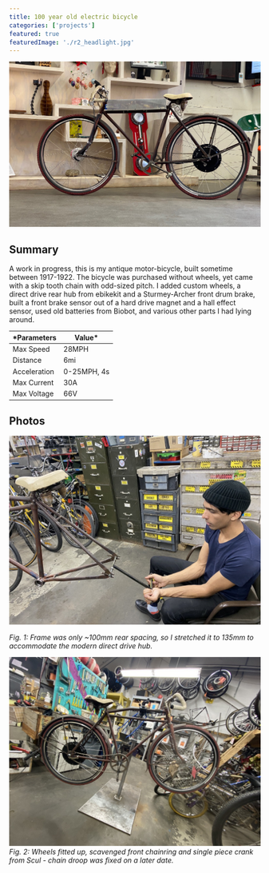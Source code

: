 ```yaml
---
title: 100 year old electric bicycle
categories: ['projects']
featured: true
featuredImage: './r2_headlight.jpg'
---
```

![](r2_inside2.jpg)

## Summary

A work in progress, this is my antique motor-bicycle, built sometime between 1917-1922. The bicycle was purchased without wheels, yet came with a skip tooth chain with odd-sized pitch. I added custom wheels, a direct drive rear hub from ebikekit and a Sturmey-Archer front drum brake, built a front brake sensor out of a hard drive magnet and a hall effect sensor, used old batteries from Biobot, and various other parts I had lying around.

*Parameters | Value*
------------ | ------------
Max Speed | 28MPH
Distance | 6mi
Acceleration | 0-25MPH, 4s
Max Current | 30A
Max Voltage | 66V


## Photos
![](r0_framestretch.jpg)

*Fig. 1: Frame was only ~100mm rear spacing, so I stretched it to 135mm to accommodate the modern direct drive hub.*

![](r1_sideview.jpg)
*Fig. 2: Wheels fitted up, scavenged front chainring and single piece crank from Scul - chain droop was fixed on a later date.*
